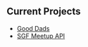 
## Current Projects

- [Good Dads](Projects/Good%20Dads/Overview.md)
- [SGF Meetup API](Projects/SGF%20Meetup%20API/Overview.md)


